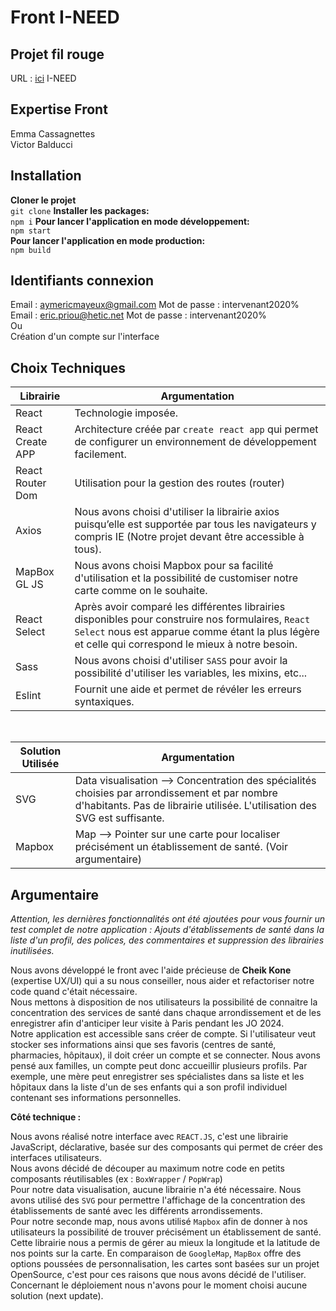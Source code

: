# Front I-NEED  
  
## Projet fil rouge  
URL : [ici](http://localhost:3000/) I-NEED  

## Expertise Front  
Emma Cassagnettes  
Victor Balducci  

## Installation

**Cloner le projet**   
`git clone`
**Installer les packages:**  
`npm i`
**Pour lancer l'application en mode développement:**  
`npm start`  
**Pour lancer l'application en mode production:**  
`npm build`  
## Identifiants connexion  

Email : aymericmayeux@gmail.com Mot de passe : intervenant2020% <br/>
Email : eric.priou@hetic.net Mot de passe : intervenant2020%  <br/>
Ou  <br/>
Création d'un compte sur l'interface  

## Choix Techniques  
| Librairie | Argumentation |  
| --- | --- |  
| React |Technologie imposée.|  
| React Create APP | Architecture créée par `create react app` qui permet de configurer un environnement de développement facilement. |  
| React Router Dom | Utilisation pour la gestion des routes (router)|  
| Axios | Nous avons choisi d'utiliser la librairie axios puisqu’elle est supportée par tous les navigateurs y compris IE (Notre projet devant être accessible à tous).|  
| MapBox GL JS | Nous avons choisi Mapbox pour sa facilité d'utilisation et la possibilité de customiser notre carte comme on le souhaite. |  
| React Select | Après avoir comparé les différentes librairies disponibles pour construire nos formulaires, `React Select` nous est apparue comme étant la plus légère et celle qui correspond le mieux à notre besoin. |  
| Sass | Nous avons choisi d'utiliser `SASS` pour avoir la possibilité d'utiliser les variables, les mixins, etc... |  
| Eslint | Fournit une aide et permet de révéler les erreurs syntaxiques. |  

<br/>

| Solution Utilisée | Argumentation |  
| --- | --- |  
| SVG | Data visualisation --> Concentration des spécialités choisies par arrondissement et par nombre d'habitants. Pas de librairie utilisée. L'utilisation des SVG est suffisante.|  
| Mapbox | Map --> Pointer sur une carte pour localiser précisément un établissement de santé. (Voir argumentaire)|  


## Argumentaire  
*Attention, les dernières fonctionnalités ont été ajoutées pour vous fournir un test complet de notre application : Ajouts d'établissements de santé dans la liste d'un profil, des polices, des commentaires et suppression des librairies inutilisées.*  
  
Nous avons développé le front avec l'aide précieuse de **Cheik Kone** (expertise UX/UI) qui a su nous conseiller, nous aider et refactoriser notre code quand c'était nécessaire.  
Nous mettons à disposition de nos utilisateurs la possibilité de connaitre la concentration des services de santé dans chaque arrondissement et de les enregistrer afin d'anticiper leur visite à Paris pendant les JO 2024.  
Notre application est accessible sans créer de compte. Si l'utilisateur veut stocker ses informations ainsi que ses favoris (centres de santé, pharmacies, hôpitaux), il doit créer un compte et se connecter. Nous avons pensé aux familles, un compte peut donc accueillir plusieurs profils. Par exemple, une mère peut enregistrer ses spécialistes dans sa liste et les hôpitaux dans la liste d'un de ses enfants qui a son profil individuel contenant ses informations personnelles.

**Côté technique :**  

Nous avons réalisé notre interface avec `REACT.JS`, c'est une librairie JavaScript, déclarative, basée sur des composants qui permet de créer des interfaces utilisateurs.  
Nous avons décidé de découper au maximum notre code en petits composants réutilisables (ex : `BoxWrapper` / `PopWrap`)  
Pour notre data visualisation, aucune librairie n'a été nécessaire. Nous avons utilisé des `SVG` pour permettre l'affichage de la concentration des établissements de santé avec les différents arrondissements.  
Pour notre seconde map, nous avons utilisé `Mapbox` afin de donner à nos utilisateurs la possibilité de trouver précisément un établissement de santé.  
Cette librairie nous a permis de gérer au mieux la longitude et la latitude de nos points sur la carte. En comparaison de `GoogleMap`,  `MapBox` offre des options poussées de personnalisation, les cartes sont basées sur un projet OpenSource, c'est pour ces raisons que nous avons décidé de l'utiliser.  
Concernant le déploiement nous n'avons pour le moment choisi aucune solution (next update).